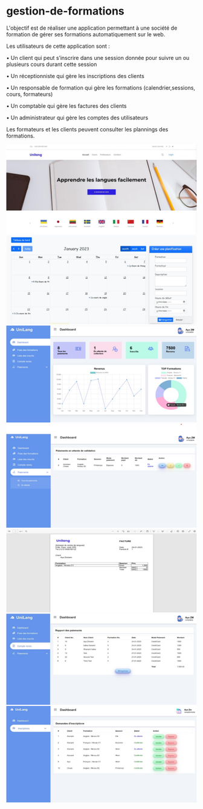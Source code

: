 # gestion-de-formations

L'objectif est de réaliser une application permettant à une société de formation de gérer ses formations automatiquement sur le web.

Les utilisateurs de cette application sont :

• Un client qui peut s’inscrire dans une session donnée pour suivre un ou plusieurs cours durant cette session

• Un réceptionniste qui gère les inscriptions des clients

• Un responsable de formation qui gère les formations (calendrier,sessions, cours, formateurs)

• Un comptable qui gère les factures des clients

• Un administrateur qui gère les comptes des utilisateurs

Les formateurs et les clients peuvent consulter les plannings des formations.

![Alt](https://github.com/snowieeeee/gestion-de-formations/blob/main/unilang%20screens/unilang1.jpg)
![Alt](https://github.com/snowieeeee/gestion-de-formations/blob/main/unilang%20screens/unilang2.jpg)
![Alt](https://github.com/snowieeeee/gestion-de-formations/blob/main/unilang%20screens/unilang3.jpg)
![Alt](https://github.com/snowieeeee/gestion-de-formations/blob/main/unilang%20screens/unilang6.jpg)
![Alt](https://github.com/snowieeeee/gestion-de-formations/blob/main/unilang%20screens/unilang5.jpg)
![Alt](https://github.com/snowieeeee/gestion-de-formations/blob/main/unilang%20screens/unilang7.jpg)
![Alt](https://github.com/snowieeeee/gestion-de-formations/blob/main/unilang%20screens/unilang9.jpg)

